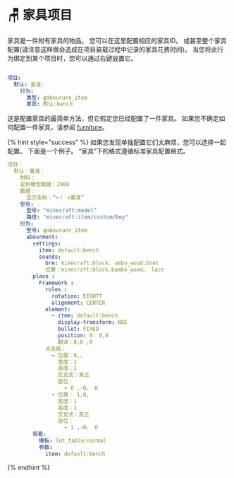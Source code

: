 # 🪑 家具项目

家具是一件附有家具的物品。 您可以在这里配置相应的家具ID。 或甚至整个家具配置(请注意这样做会造成在项目装载过程中记录的家具花费时间)。 当您将此行为绑定到某个项目时，您可以通过右键放置它。

<figure><img src="https://content.gitbook.com/content/OgvQ1fEJPROp7131PPlK/blobs/SYOQXH6ZY0VcGYGZLdgN/image.png" alt=""><figcaption></figcaption></figure>

```yaml
项目:
  默认: 基准:
    行为:
      类型: gabourure_item
      家具: 默认:bench
```

这是配置家具的最简单方法，但它假定您已经配置了一件家具。 如果您不确定如何配置一件家具，请参阅 [furniture](../../entities/furniture "提及")。

{% hint style="success" %}
如果您发现单独配置它们太麻烦，您可以选择一起配置。 下面是一个例子。 “家具”下的格式遵循标准家具配置格式。

```yaml
项目：
  默认：基准：
    材料：
    定制模型数据：2000
    数据：
      显示名称：“<！ >基准”
    型号:
      型号: "minecraft:model"
      路径: "minecraft:item/custom/bey"
    行为:
      型号: gabourure_item
      abourment:
        settings:
          item: default:bench
          sounds:
            bre: minecraft:block. ambo_wood.bret
            位置：minecraft:block.bambo_wood。 lace
        place :
          Framework :
            rules :
              rotation: EIGHTT
              alignment: CENTER
            element:
              - item: default:bench
                display-transform: NOE
                bullet: FIXED
                position: 0. 0,0
                翻译：0,0 ,0
            点击箱：
              - 位置：0,，
                宽度：1
                高度：1
                交互式：真正
                座位：
                  - 0 ,-0。 0
              - 位置： 1,0,
                宽度：1
                高度：1
                交互式：真正
                座位：
                  - 1 ,-0。 0
        观看:
          模板: lot_table:normal
          参数:
            item: default:bench
```

{% endhint %}
